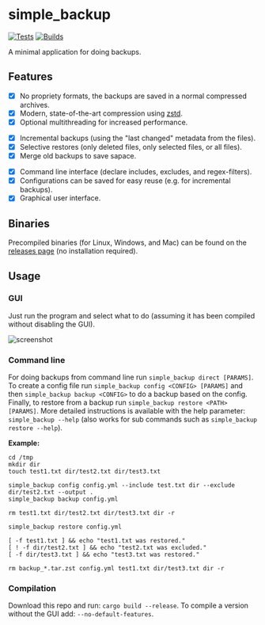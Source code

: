 # simple_backup

[![Tests](https://github.com/Aggrathon/simple_backup/actions/workflows/test.yml/badge.svg)](https://github.com/Aggrathon/simple_backup/actions/workflows/test.yml)
[![Builds](https://github.com/Aggrathon/simple_backup/actions/workflows/build.yml/badge.svg)](https://github.com/Aggrathon/simple_backup/actions/workflows/build.yml)

A minimal application for doing backups.

## Features

- [X] No propriety formats, the backups are saved in a normal compressed archives.
- [X] Modern, state-of-the-art compression using [zstd](https://www.zstd.net).
- [X] Optional multithreading for increased performance.
<!--></!-->
- [X] Incremental backups (using the "last changed" metadata from the files).
- [X] Selective restores (only deleted files, only selected files, or all files).
- [X] Merge old backups to save sapace.
<!--></!-->
- [X] Command line interface (declare includes, excludes, and regex-filters).
- [X] Configurations can be saved for easy reuse (e.g. for incremental backups).
- [X] Graphical user interface.

## Binaries

Precompiled binaries (for Linux, Windows, and Mac) can be found on the [releases page](https://github.com/Aggrathon/simple_backup/releases/) (no installation required).


## Usage

### GUI

Just run the program and select what to do (assuming it has been compiled without disabling the GUI).

![screenshot](screenshot.avif)

### Command line

For doing backups from command line run `simple_backup direct [PARAMS]`. To create a config file run `simple_backup config <CONFIG> [PARAMS]` and then `simple_backup backup <CONFIG>` to do a backup based on the config. Finally, to restore from a backup run `simple_backup restore <PATH> [PARAMS]`. More detailed instructions is available with the help parameter: `simple_backup --help` (also works for sub commands such as `simple_backup restore --help`).

**Example:**

```{sh}
cd /tmp
mkdir dir
touch test1.txt dir/test2.txt dir/test3.txt

simple_backup config config.yml --include test.txt dir --exclude dir/test2.txt --output .
simple_backup backup config.yml

rm test1.txt dir/test2.txt dir/test3.txt dir -r

simple_backup restore config.yml

[ -f test1.txt ] && echo "test1.txt was restored."
[ ! -f dir/test2.txt ] && echo "test2.txt was excluded."
[ -f dir/test3.txt ] && echo "test3.txt was restored."

rm backup_*.tar.zst config.yml test1.txt dir/test3.txt dir -r
```

### Compilation

Download this repo and run: `cargo build --release`. To compile a version without the GUI add: `--no-default-features`.
